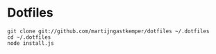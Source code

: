 # Dotfiles

    git clone git://github.com/martijngastkemper/dotfiles ~/.dotfiles
    cd ~/.dotfiles
    node install.js
